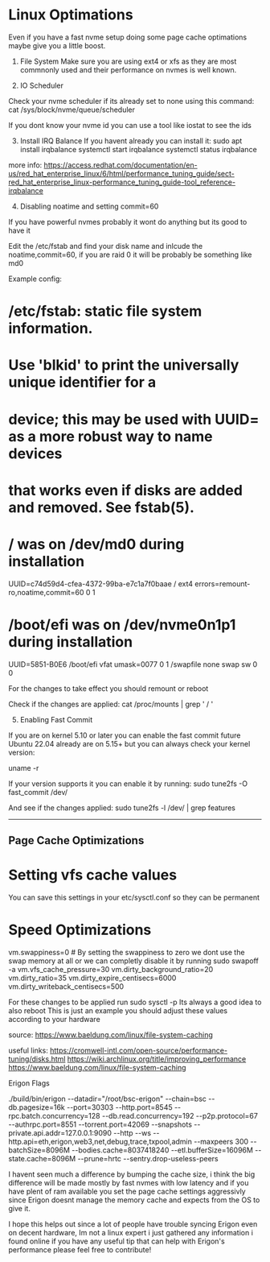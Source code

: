 # Linux Optimations

Even if you have a fast nvme setup doing some page cache optimations maybe give you a little boost.

1. File System
Make sure you are using ext4 or xfs as they are most commnonly used and their performance on nvmes is well known.

2. IO Scheduler

Check your nvme scheduler if its already set to none using this command:
cat /sys/block/nvme<id>/queue/scheduler

If you dont know your nvme id you can use a tool like iostat to see the ids

3. Install IRQ Balance
If you havent already you can install it:
sudo apt install irqbalance
systemctl start irqbalance
systemctl status irqbalance

more info: https://access.redhat.com/documentation/en-us/red_hat_enterprise_linux/6/html/performance_tuning_guide/sect-red_hat_enterprise_linux-performance_tuning_guide-tool_reference-irqbalance

4. Disabling noatime and setting commit=60

If you have powerful nvmes probably it wont do anything but its good to have it

Edit the /etc/fstab and find your disk name and inlcude the noatime,commit=60, if you are raid 0 it will be probably be something like md0

Example config:

# /etc/fstab: static file system information.
#
# Use 'blkid' to print the universally unique identifier for a
# device; this may be used with UUID= as a more robust way to name devices
# that works even if disks are added and removed. See fstab(5).
#
# <file system> <mount point>   <type>  <options>       <dump>  <pass>
# / was on /dev/md0 during installation
UUID=c74d59d4-cfea-4372-99ba-e7c1a7f0baae /               ext4    errors=remount-ro,noatime,commit=60 0       1
# /boot/efi was on /dev/nvme0n1p1 during installation
UUID=5851-B0E6  /boot/efi       vfat    umask=0077      0       1
/swapfile                                 none            swap    sw              0       0

For the changes to take effect you should remount or reboot

Check if the changes are applied:
cat /proc/mounts | grep ' / '

5. Enabling Fast Commit

If you are on kernel 5.10 or later you can enable the fast commit future
Ubuntu 22.04 already are on 5.15+ but you can always check your kernel version:

uname -r

If your version supports it you can enable it by running:
sudo tune2fs -O fast_commit /dev/<mountid>

And see if the changes applied:
sudo tune2fs -l /dev/<mountid> | grep features


------------------------
Page Cache Optimizations
------------------------
# Setting vfs cache values

You can save this settings in your etc/sysctl.conf so they can be permanent

# Speed Optimizations
vm.swappiness=0 # By setting the swappiness to zero we dont use the swap memory at all or we can completly disable it by running sudo swapoff -a
vm.vfs_cache_pressure=30
vm.dirty_background_ratio=20
vm.dirty_ratio=35
vm.dirty_expire_centisecs=6000
vm.dirty_writeback_centisecs=500

For these changes to be applied run sudo sysctl -p
Its always a good idea to also reboot
This is just an example you should adjust these values according to your hardware

source: https://www.baeldung.com/linux/file-system-caching

useful links:
https://cromwell-intl.com/open-source/performance-tuning/disks.html
https://wiki.archlinux.org/title/improving_performance
https://www.baeldung.com/linux/file-system-caching

Erigon Flags

./build/bin/erigon --datadir="/root/bsc-erigon" --chain=bsc --db.pagesize=16k --port=30303 --http.port=8545 --rpc.batch.concurrency=128 --db.read.concurrency=192 --p2p.protocol=67 --authrpc.port=8551 --torrent.port=42069 --snapshots --private.api.addr=127.0.0.1:9090 --http --ws --http.api=eth,erigon,web3,net,debug,trace,txpool,admin --maxpeers 300 --batchSize=8096M --bodies.cache=8037418240 --etl.bufferSize=16096M --state.cache=8096M --prune=hrtc --sentry.drop-useless-peers

I havent seen much a difference by bumping the cache size, i think the big difference will be made mostly by fast nvmes with low latency and if you have plent of ram available you set the page cache settings aggressivly since Erigon doesnt manage the memory cache and expects from the OS to give it.

I hope this helps out since a lot of people have trouble syncing Erigon even on decent hardware, Im not a linux expert i just gathered any information i found online if you have any useful tip that can help with Erigon's performance please feel free to contribute!